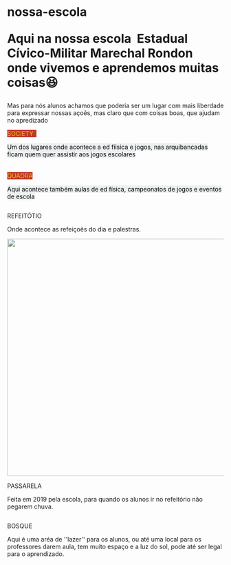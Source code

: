 # nossa-escola<p>Aqui na nossa escola&nbsp; Estadual C&iacute;vico-Militar Marechal Rondon onde vivemos e aprendemos muitas coisas😆</p>

<p>Mas para n&oacute;s alunos achamos que poderia ser um lugar com mais liberdade para expressar nossas a&ccedil;oẽs, mas claro que com coisas boas, que ajudam no apredizado</p>

<p><span style="color:#f1c40f"><span style="background-color:#c0392b">SOCIETY&nbsp;<img alt="" src="https://uploaddeimagens.com.br/images/004/639/734/full/WhatsApp_Image_2023-10-18_at_08.11.06_%282%29.jpeg?1697627589" style="height:1px; width:3px" /></span></span></p>

<p><span style="color:#000000"><span style="background-color:#ecf0f1">Um dos lugares onde acontece a ed f&iacute;isica e jogos, nas arquibancadas ficam quem quer assistir aos jogos escolares</span></span></p>

<p><img alt="" src="https://uploaddeimagens.com.br/imagens/HV7BPAQ" style="height:5px; width:8px" /><img alt="" src="https://uploaddeimagens.com.br/images/004/639/732/full/WhatsApp_Image_2023-10-18_at_07.57.35_%281%29.jpeg?1697627004" /></p>

<p><span style="color:#f1c40f"><span style="background-color:#c0392b">QUADRA</span></span></p>

<p><span style="background-color:#ecf0f1"><span style="color:#000000">Aqui acontece tamb&eacute;m aulas de ed f&iacute;sica, campeonatos de jogos e eventos de escola</span></span></p>

<p><img alt="" src="https://uploaddeimagens.com.br/images/004/639/734/full/WhatsApp_Image_2023-10-18_at_08.11.06_%282%29.jpeg?1697627589" /></p>
<p>REFEIT&Oacute;TIO</p>

<p>Onde acontece as refei&ccedil;oẽs do dia e palestras.</p>

<p><img alt="" src="https://uploaddeimagens.com.br/images/004/639/737/full/WhatsApp_Image_2023-10-18_at_08.11.06.jpeg?1697628034" style="height:551px; width:980px" /></p>

<p>PASSARELA</p>

<p>Feita em 2019 pela escola, para quando os alunos ir no refeit&oacute;rio n&atilde;o pegarem chuva.</p>

<p><img alt="" src="https://uploaddeimagens.com.br/images/004/639/739/full/WhatsApp_Image_2023-10-18_at_08.11.07.jpeg?1697628192" /></p>
<p>BOSQUE</p>

<p>Aqui &eacute; uma ar&eacute;a de &#39;&#39;lazer&#39;&#39; para os alunos, ou at&eacute; uma local para os professores darem aula, tem muito espa&ccedil;o e a luz do sol, pode at&eacute; ser legal para o aprendizado.</p>

<p><img alt="" src="https://uploaddeimagens.com.br/images/004/639/740/full/WhatsApp_Image_2023-10-18_at_07.57.37.jpeg?1697628402" /></p>
